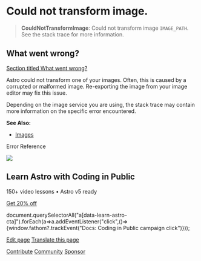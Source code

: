 Could not transform image.
==========================

> **CouldNotTransformImage**: Could not transform image `IMAGE_PATH`. See the stack trace for more information.

What went wrong?
----------------

[Section titled What went wrong?](#what-went-wrong)

Astro could not transform one of your images. Often, this is caused by a corrupted or malformed image. Re-exporting the image from your image editor may fix this issue.

Depending on the image service you are using, the stack trace may contain more information on the specific error encountered.

**See Also:**

*   [Images](/en/guides/images/)

Error Reference

![](/_astro/CodingInPublic.DpaYu7Qd_5sx41.webp)

Learn Astro with **Coding in Public**
-------------------------------------

150+ video lessons • Astro v5 ready

[Get 20% off](https://learnastro.dev?code=ASTRO_PROMO)

document.querySelectorAll("a\[data-learn-astro-cta\]").forEach(a=>a.addEventListener("click",()=>{window.fathom?.trackEvent("Docs: Coding in Public campaign click")}));

[Edit page](https://github.com/withastro/astro/blob/main/packages/astro/src/core/errors/errors-data.ts) [Translate this page](https://contribute.docs.astro.build/guides/i18n/)

[Contribute](/en/contribute/) [Community](https://astro.build/chat) [Sponsor](https://opencollective.com/astrodotbuild)

